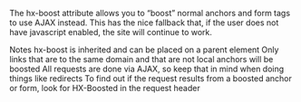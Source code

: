 The hx-boost attribute allows you to “boost” normal anchors and form tags to use AJAX instead. This has the nice fallback that, if the user does not have javascript enabled, the site will continue to work.

Notes
hx-boost is inherited and can be placed on a parent element
Only links that are to the same domain and that are not local anchors will be boosted
All requests are done via AJAX, so keep that in mind when doing things like redirects
To find out if the request results from a boosted anchor or form, look for HX-Boosted in the request header

